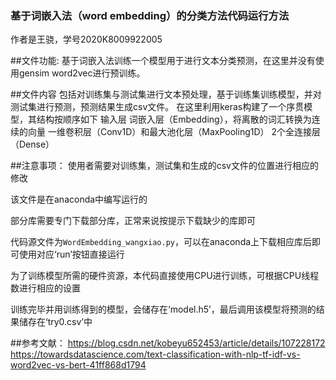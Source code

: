 ### 基于词嵌入法（word embedding）的分类方法代码运行方法

作者是王骁，学号2020K8009922005

##文件功能:
基于词嵌入法训练一个模型用于进行文本分类预测，在这里并没有使用gensim word2vec进行预训练。


##文件内容
包括对训练集与测试集进行文本预处理，基于训练集训练模型，并对测试集进行预测，预测结果生成csv文件。
在这里利用keras构建了一个序贯模型，其结构按顺序如下
  输入层
  词嵌入层（Embedding），将离散的词汇转换为连续的向量
  一维卷积层（Conv1D）和最大池化层（MaxPooling1D）
  2个全连接层（Dense）


##注意事项：
使用者需要对训练集，测试集和生成的csv文件的位置进行相应的修改

该文件是在anaconda中编写运行的

部分库需要专门下载部分库，正常来说按提示下载缺少的库即可

代码源文件为`WordEmbedding_wangxiao.py`，可以在anaconda上下载相应库后即可使用对应‘run’按钮直接运行

为了训练模型所需的硬件资源，本代码直接使用CPU进行训练，可根据CPU线程数进行相应的设置

训练完毕并用训练得到的模型，会储存在‘model.h5’，最后调用该模型将预测的结果储存在‘try0.csv’中


##参考文献：
https://blog.csdn.net/kobeyu652453/article/details/107228172
https://towardsdatascience.com/text-classification-with-nlp-tf-idf-vs-word2vec-vs-bert-41ff868d1794